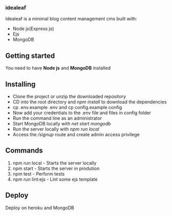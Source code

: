 ### idealeaf

Idealeaf is a minimal blog content management cms built with:
 * Node js(Express js)
 * Ejs
 * MongoDB

## Getting started
You need to have **Node js** and **MongoDB** installed

## Installing
* Clone the project or unzip the downloaded repository
* CD into the root directory and *npm install* to download the dependencies
* cp .env.example .env and cp config.example config
* Now add your credentials to the .env file and files in config folder
* Run the command line as an administrator
* Start MongoDB locally with *net start mongodb*
* Run the server locally with *npm run local*
* Access the */signup* route and create admin access privilege

## Commands
1. npm run local - Starts the server locally
2. npm start - Starts the server in prodution
3. npm test - Perform tests
4. npm run lint:ejs - Lint some ejs template

## Deploy
Deploy on heroku and MongoDB
